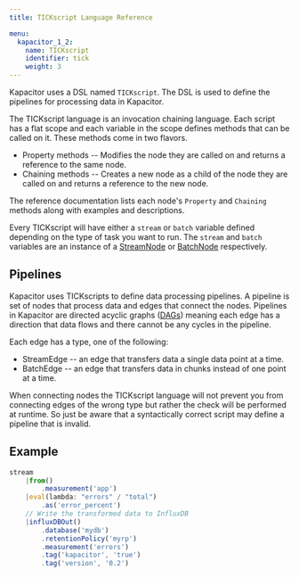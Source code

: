 ```yaml
---
title: TICKscript Language Reference

menu:
  kapacitor_1_2:
    name: TICKscript
    identifier: tick
    weight: 3
---
```


Kapacitor uses a DSL named `TICKscript`.
The DSL is used to define the pipelines for processing data in Kapacitor.

The TICKscript language is an invocation chaining language.
Each script has a flat scope and each variable in the scope
defines methods that can be called on it.
These methods come in two flavors.

* Property methods -- Modifies the node they are called on and returns a reference to the same node.
* Chaining methods -- Creates a new node as a child of the node they are called on and returns a reference to the new node.

The reference documentation lists each node's `Property` and `Chaining` methods along with examples and descriptions.

Every TICKscript will have either a `stream` or `batch` variable defined depending on the type of task you want to run.
The `stream` and `batch` variables are an instance of a [StreamNode](/kapacitor/v1.2/nodes/stream_node/) or [BatchNode](/kapacitor/v1.2/nodes/batch_node/) respectively.

Pipelines
---------

Kapacitor uses TICKscripts to define data processing pipelines.
A pipeline is set of nodes that process data and edges that connect the nodes.
Pipelines in Kapacitor are directed acyclic graphs ([DAGs](https://en.wikipedia.org/wiki/Directed_acyclic_graph)) meaning 
each edge has a direction that data flows and there cannot be any cycles in the pipeline.

Each edge has a type, one of the following:

* StreamEdge -- an edge that transfers data a single data point at a time.
* BatchEdge -- an edge that transfers data in chunks instead of one point at a time.

When connecting nodes the TICKscript language will not prevent you from connecting edges of the wrong type but rather the check will be performed at runtime.
So just be aware that a syntactically correct script may define a pipeline that is invalid.

Example
-------

```javascript
stream
    |from()
        .measurement('app')
    |eval(lambda: "errors" / "total")
        .as('error_percent')
    // Write the transformed data to InfluxDB
    |influxDBOut()
        .database('mydb')
        .retentionPolicy('myrp')
        .measurement('errors')
        .tag('kapacitor', 'true')
        .tag('version', '0.2')
```

